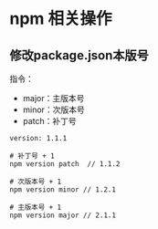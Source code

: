 # npm 相关操作

## 修改package.json本版号
指令：
- major：主版本号
- minor：次版本号
- patch：补丁号

```
version: 1.1.1

# 补丁号 + 1
npm version patch  // 1.1.2

# 次版本号 + 1
npm version minor // 1.2.1

# 主版本号 + 1
npm version major // 2.1.1
```
